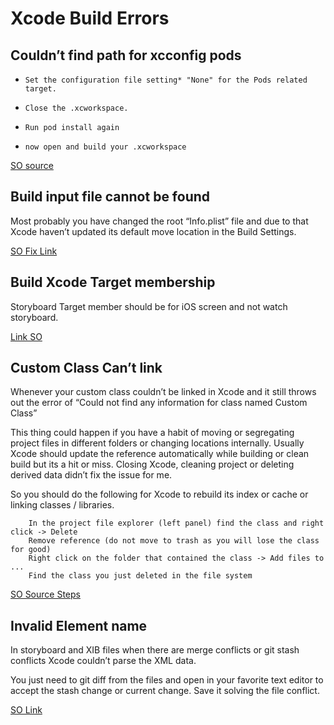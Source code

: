 # Xcode Build Errors


## Couldn’t find path for xcconfig pods

-     Set the configuration file setting* "None" for the Pods related target.
-     Close the .xcworkspace.
-     Run pod install again
-     now open and build your .xcworkspace

[SO source](https://stackoverflow.com/questions/27109476/incorrect-path-for-pods-debug-xcconfig-in-xcode)


## Build input file cannot be found

Most probably you have changed the root “Info.plist” file and due to that Xcode haven’t updated its default move location in the Build Settings.

[SO Fix Link](https://stackoverflow.com/questions/52435202/build-input-file-cannot-be-found-swift-4-2-xcode-10-0)



## Build Xcode Target membership

Storyboard Target member should be for iOS screen and not watch storyboard.

[Link SO](https://stackoverflow.com/questions/44429415/illegal-configuration-compiling-ib-documents-for-earlier-than-ios-7-is-no-longe)





## Custom Class Can’t link

Whenever your custom class couldn’t be linked in Xcode and it still throws out the error of 
“Could not find any information for class named  Custom Class”

This thing could happen if you have a habit of moving or segregating project files in different folders or changing locations internally. Usually Xcode should update the reference automatically while building or clean build but its a hit or miss.
Closing Xcode, cleaning project or deleting derived data didn’t fix the issue for me.

So you should do the following for Xcode to rebuild its index or cache or linking classes / libraries.

```
    In the project file explorer (left panel) find the class and right click -> Delete
    Remove reference (do not move to trash as you will lose the class for good)
    Right click on the folder that contained the class -> Add files to ...
    Find the class you just deleted in the file system
```
[SO Source Steps](https://stackoverflow.com/questions/17735182/could-not-find-any-information-for-class-named-viewcontroller)


## Invalid Element name
In storyboard and XIB files when there are merge conflicts or git stash conflicts Xcode couldn’t parse the XML data.

You just need to git diff  from the files and open in your favorite text editor to accept the stash change or current change. Save it solving the file conflict.

[SO Link](https://stackoverflow.com/questions/21818821/couldnt-open-xib-file-after-git-pull-invalid-element-name)